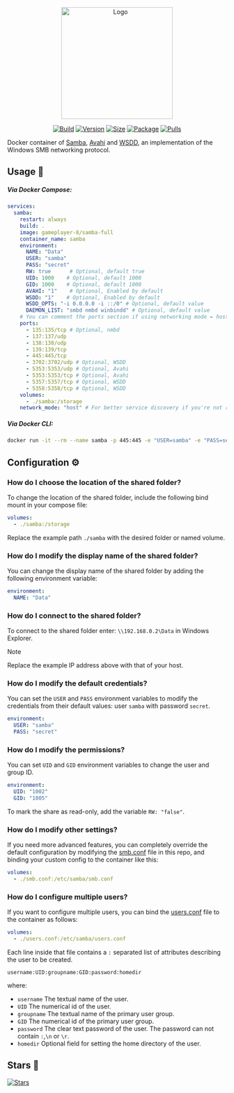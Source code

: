 <div align="center">
<a href="https://codeberg.org/GamePlayer-8/samba-full"><img src="https://raw.githubusercontent.com/GamePlayer-8/samba-full/master/.github/logo.png" title="Logo" style="max-width:100%;" width="256" /></a>
</div>
<div align="center">

[![Build]][build_url]
[![Version]][tag_url]
[![Size]][tag_url]
[![Package]][pkg_url]
[![Pulls]][hub_url]

</div></h1>

Docker container of [Samba](https://www.samba.org/), [Avahi](https://avahi.org/) and [WSDD](https://github.com/christgau/wsdd), an implementation of the Windows SMB networking protocol.

## Usage  🐳

##### Via Docker Compose:

```yaml
services:
  samba:
    restart: always
    build: .
    image: gameplayer-8/samba-full
    container_name: samba
    environment:
      NAME: "Data"
      USER: "samba"
      PASS: "secret"
      RW: true      # Optional, default true
      UID: 1000    # Optional, default 1000
      GID: 1000    # Optional, default 1000
      AVAHI: "1"    # Optional, Enabled by default
      WSDD: "1"    # Optional, Enabled by default
      WSDD_OPTS: "-i 0.0.0.0 -i ::/0" # Optional, default value
      DAEMON_LIST: "smbd nmbd winbindd" # Optional, default value
    # You can comment the ports section if using networking mode = host
    ports:
      - 135:135/tcp # Optional, nmbd
      - 137:137/udp
      - 138:138/udp
      - 139:139/tcp
      - 445:445/tcp
      - 3702:3702/udp # Optional, WSDD
      - 5353:5353/udp # Optional, Avahi
      - 5353:5353/tcp # Optional, Avahi
      - 5357:5357/tcp # Optional, WSDD
      - 5358:5358/tcp # Optional, WSDD
    volumes:
      - ./samba:/storage
    network_mode: "host" # For better service discovery if you're not running route reflector on the host
```

##### Via Docker CLI:

```bash
docker run -it --rm --name samba -p 445:445 -e "USER=samba" -e "PASS=secret" -v "${PWD:-.}/samba:/storage" gameplayer-8/samba-full
```

## Configuration ⚙️

### How do I choose the location of the shared folder?

To change the location of the shared folder, include the following bind mount in your compose file:

```yaml
volumes:
  - ./samba:/storage
```

Replace the example path `./samba` with the desired folder or named volume.

### How do I modify the display name of the shared folder?

You can change the display name of the shared folder by adding the following environment variable:

```yaml
environment:
  NAME: "Data"
```  

### How do I connect to the shared folder?

To connect to the shared folder enter: `\\192.168.0.2\Data` in Windows Explorer.

> [!NOTE]
> Replace the example IP address above with that of your host.

### How do I modify the default credentials?

You can set the `USER` and `PASS` environment variables to modify the credentials from their default values: user `samba` with password `secret`.

```yaml
environment:
  USER: "samba"
  PASS: "secret"
```

### How do I modify the permissions?

You can set `UID` and `GID` environment variables to change the user and group ID.

```yaml
environment:
  UID: "1002"
  GID: "1005"
```

To mark the share as read-only, add the variable `RW: "false"`.

### How do I modify other settings?

If you need more advanced features, you can completely override the default configuration by modifying the [smb.conf](https://codeberg.org/GamePlayer-8/samba-full/blob/master/smb.conf) file in this repo, and binding your custom config to the container like this:

```yaml
volumes:
  - ./smb.conf:/etc/samba/smb.conf
```

### How do I configure multiple users?

If you want to configure multiple users, you can bind the [users.conf](https://codeberg.org/GamePlayer-8/samba-full/blob/master/users.conf) file to the container as follows:

```yaml
volumes:
  - ./users.conf:/etc/samba/users.conf
```

Each line inside that file contains a `:` separated list of attributes describing the user to be created.

`username:UID:groupname:GID:password:homedir`  

where:
- `username` The textual name of the user.
- `UID` The numerical id of the user.
- `groupname` The textual name of the primary user group.
- `GID` The numerical id of the primary user group.
- `password` The clear text password of the user. The password can not contain `:`,`\n` or `\r`.
- `homedir` Optional field for setting the home directory of the user. 

## Stars 🌟
[![Stars](https://starchart.cc/GamePlayer-8/samba-full.svg?variant=adaptive)](https://starchart.cc/GamePlayer-8/samba-full)

[build_url]: https://github.com/GamePlayer-8/samba-full/
[hub_url]: https://hub.docker.com/r/gameplayer-8/samba-full
[tag_url]: https://hub.docker.com/r/gameplayer-8/samba-full/tags
[pkg_url]: https://github.com/GamePlayer-8/samba-full/pkgs/container/samba

[Build]: https://github.com/GamePlayer-8/samba-full/actions/workflows/build.yml/badge.svg
[Size]: https://img.shields.io/docker/image-size/gameplayer-8/samba-full/latest?color=066da5&label=size
[Pulls]: https://img.shields.io/docker/pulls/gameplayer-8/samba-full.svg?style=flat&label=pulls&logo=docker
[Version]: https://img.shields.io/docker/v/gameplayer-8/samba-full/latest?arch=amd64&sort=semver&color=066da5
[Package]: https://img.shields.io/badge/dynamic/json?url=https%3A%2F%2Fipitio.github.io%2Fbackage%2FGamePlayer-8%2Fsamba-full%2Fsamba.json&query=%24.downloads&logo=github&style=flat&color=066da5&label=pulls
